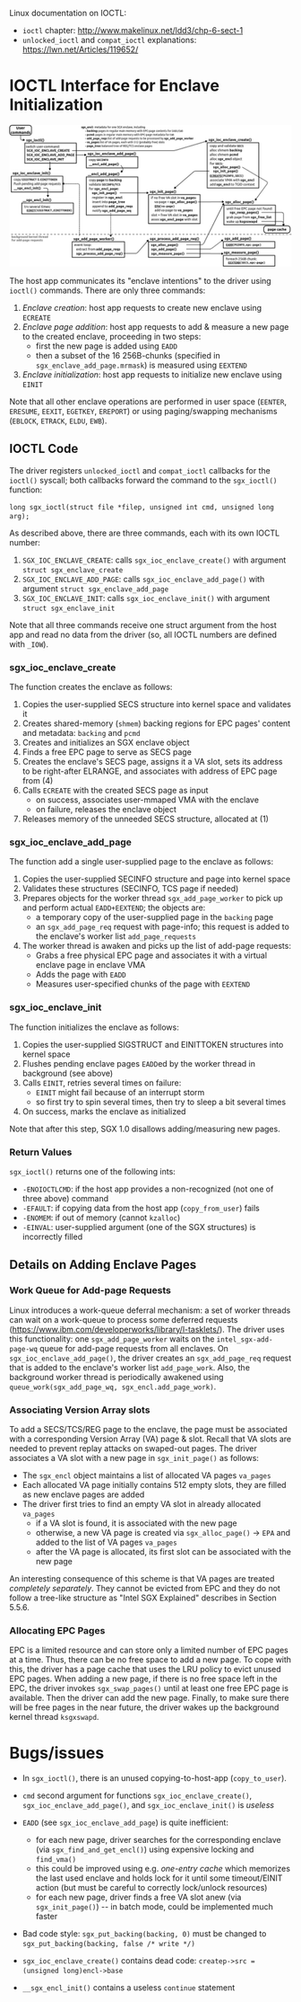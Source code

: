 
Linux documentation on IOCTL:

* `ioctl` chapter: http://www.makelinux.net/ldd3/chp-6-sect-1
* `unlocked_ioctl` and `compat_ioctl` explanations: https://lwn.net/Articles/119652/

# IOCTL Interface for Enclave Initialization

![sgx-driver-ioctl](figs/sgx-driver-ioctl.png "IOCTL Interface for Enclave Initialization")

The host app communicates its "enclave intentions" to the driver using `ioctl()` commands.
There are only three commands:
1. *Enclave creation*: host app requests to create new enclave using `ECREATE`
2. *Enclave page addition*: host app requests to add & measure a new page to the created enclave, proceeding in two steps:
    - first the new page is added using `EADD`
    - then a subset of the 16 256B-chunks (specified in `sgx_enclave_add_page.mrmask`) is measured using `EEXTEND`
3. *Enclave initialization*: host app requests to initialize new enclave using `EINIT`

Note that all other enclave operations are performed in user space (`EENTER`, `ERESUME`, `EEXIT`, `EGETKEY`, `EREPORT`) or using paging/swapping mechanisms (`EBLOCK`, `ETRACK`, `ELDU`, `EWB`).

## IOCTL Code

The driver registers `unlocked_ioctl` and `compat_ioctl` callbacks for the `ioctl()` syscall; both callbacks forward the command to the `sgx_ioctl()` function:
```
long sgx_ioctl(struct file *filep, unsigned int cmd, unsigned long arg);
```

As described above, there are three commands, each with its own IOCTL number:
1. `SGX_IOC_ENCLAVE_CREATE`: calls `sgx_ioc_enclave_create()` with argument `struct sgx_enclave_create`
2. `SGX_IOC_ENCLAVE_ADD_PAGE`: calls `sgx_ioc_enclave_add_page()` with argument `struct sgx_enclave_add_page`
3. `SGX_IOC_ENCLAVE_INIT`: calls `sgx_ioc_enclave_init()` with argument `struct sgx_enclave_init`

Note that all three commands receive one struct argument from the host app and read no data from the driver (so, all IOCTL numbers are defined with `_IOW`).

### sgx_ioc_enclave_create

The function creates the enclave as follows:

1. Copies the user-supplied SECS structure into kernel space and validates it
2. Creates shared-memory (`shmem`) backing regions for EPC pages' content and metadata: `backing` and `pcmd`
3. Creates and initializes an SGX enclave object
4. Finds a free EPC page to serve as SECS page
5. Creates the enclave's SECS page, assigns it a VA slot, sets its address to be right-after ELRANGE, and associates with address of EPC page from (4)
6. Calls `ECREATE` with the created SECS page as input
    - on success, associates user-mmaped VMA with the enclave
    - on failure, releases the enclave object
7. Releases memory of the unneeded SECS structure, allocated at (1)

### sgx_ioc_enclave_add_page

The function add a single user-supplied page to the enclave as follows:

1. Copies the user-supplied SECINFO structure and page into kernel space
2. Validates these structures (SECINFO, TCS page if needed)
3. Prepares objects for the worker thread `sgx_add_page_worker` to pick up and perform actual `EADD+EEXTEND`; the objects are:
    - a temporary copy of the user-supplied page in the `backing` page
    - an `sgx_add_page_req` request with page-info; this request is added to the enclave's worker list `add_page_requests`
4. The worker thread is awaken and picks up the list of add-page requests:
    - Grabs a free physical EPC page and associates it with a virtual enclave page in enclave VMA
    - Adds the page with `EADD`
    - Measures user-specified chunks of the page with `EEXTEND`

### sgx_ioc_enclave_init

The function initializes the enclave as follows:

1. Copies the user-supplied SIGSTRUCT and EINITTOKEN structures into kernel space
2. Flushes pending enclave pages `EADD`ed by the worker thread in background (see above)
3. Calls `EINIT`, retries several times on failure:
    - `EINIT` might fail because of an interrupt storm
    - so first try to spin several times, then try to sleep a bit several times
4. On success, marks the enclave as initialized

Note that after this step, SGX 1.0 disallows adding/measuring new pages.

### Return Values

`sgx_ioctl()` returns one of the following ints:
* `-ENOIOCTLCMD`: if the host app provides a non-recognized (not one of three above) command
* `-EFAULT`: if copying data from the host app (`copy_from_user`) fails
* `-ENOMEM`: if out of memory (cannot `kzalloc`)
* `-EINVAL`: user-supplied argument (one of the SGX structures) is incorrectly filled


## Details on Adding Enclave Pages

### Work Queue for Add-page Requests

Linux introduces a work-queue deferral mechanism: a set of worker threads can wait on a work-queue to process some deferred requests (https://www.ibm.com/developerworks/library/l-tasklets/).
The driver uses this functionality: one `sgx_add_page_worker` waits on the `intel_sgx-add-page-wq` queue for add-page requests from all enclaves.
On `sgx_ioc_enclave_add_page()`, the driver creates an `sgx_add_page_req` request that is added to the enclave's worker list `add_page_work`.
Also, the background worker thread is periodically awakened using `queue_work(sgx_add_page_wq, sgx_encl.add_page_work)`.

### Associating Version Array slots

To add a SECS/TCS/REG page to the enclave, the page must be associated with a corresponding Version Array (VA) page & slot.
Recall that VA slots are needed to prevent replay attacks on swaped-out pages.
The driver associates a VA slot with a new page in `sgx_init_page()` as follows:
* The `sgx_encl` object maintains a list of allocated VA pages `va_pages`
* Each allocated VA page initially contains 512 empty slots, they are filled as new enclave pages are added
* The driver first tries to find an empty VA slot in already allocated `va_pages`
  - if a VA slot is found, it is associated with the new page
  - otherwise, a new VA page is created via `sgx_alloc_page()` -> `EPA` and added to the list of VA pages `va_pages`
  - after the VA page is allocated, its first slot can be associated with the new page

An interesting consequence of this scheme is that VA pages are treated *completely separately*.
They cannot be evicted from EPC and they do not follow a tree-like structure as "Intel SGX Explained" describes in Section 5.5.6.

### Allocating EPC Pages

EPC is a limited resource and can store only a limited number of EPC pages at a time.
Thus, there can be no free space to add a new page.
To cope with this, the driver has a page cache that uses the LRU policy to evict unused EPC pages.
When adding a new page, if there is no free space left in the EPC, the driver invokes `sgx_swap_pages()` until at least one free EPC page is available.
Then the driver can add the new page.
Finally, to make sure there will be free pages in the near future, the driver wakes up the background kernel thread `ksgxswapd`.


# Bugs/issues

* In `sgx_ioctl()`, there is an unused copying-to-host-app (`copy_to_user`).

* `cmd` second argument for functions `sgx_ioc_enclave_create()`, `sgx_ioc_enclave_add_page()`, and `sgx_ioc_enclave_init()` is *useless*

* `EADD` (see `sgx_ioc_enclave_add_page`) is quite inefficient:
  - for each new page, driver searches for the corresponding enclave (via `sgx_find_and_get_encl()`) using expensive locking and `find_vma()`
  - this could be improved using e.g. *one-entry cache* which memorizes the last used enclave and holds lock for it until some timeout/EINIT action (but must be careful to correctly lock/unlock resources)
  - for each new page, driver finds a free VA slot anew (via `sgx_init_page()`) -- in batch mode, could be implemented much faster

* Bad code style: `sgx_put_backing(backing, 0)` must be changed to `sgx_put_backing(backing, false /* write */)`

* `sgx_ioc_enclave_create()` contains dead code: `createp->src = (unsigned long)encl->base`

* `__sgx_encl_init()` contains a useless `continue` statement
